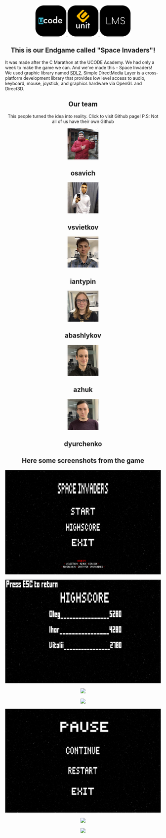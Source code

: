 <head>
    <p align="center">
        <a href="https://ucode.world/en/" target="_blank">
            <img src="https://github.com/NogaKazaha/NogaKazaha/blob/master/img/Header/ucode.png" height="100px">
        </a>
        <a href="https://unitfactory.net/" target="_blank">
            <img src="https://github.com/NogaKazaha/NogaKazaha/blob/master/img/Header/unit.png" height="100px">
        </a>
        <a href="https://lms.ucode.world/users/plitovka/" target="_blank">
            <img src="https://github.com/NogaKazaha/NogaKazaha/blob/master/img/Header/lms.png" height="100px">
        </a>
        <h2 align="center">This is our Endgame called "Space Invaders"!</h2>
    </p>
</head>

<body>
  <p>It was made after the C Marathon at the UCODE Academy. We had only a week to make the game we can. And we've made this - Space Invaders!<br>
      We used graphic library named <a href="https://www.libsdl.org/index.php" target="_blank">SDL2.</a>
      Simple DirectMedia Layer is a cross-platform development library that provides low level access to audio, keyboard, mouse, joystick, and graphics       hardware via OpenGL and Direct3D.
  </p>
    <h2 align="center">Our team</h2>
    <p align="center">This people turned the idea into reality. Click to visit Github page! P.S: Not all of us have their own Github</p>
    <p align="center"><a href="https://github.com/NogaKazaha" target="_blank"><img src="https://github.com/NogaKazaha/NogaKazaha/blob/master/img/Photos/osavich.jpg" height="100px"></a></p>
    <h2 align="center">osavich</h2>
    <p align="center"><a href="https://github.com/VitaliiSvietkov" target="_blank"><img src="https://github.com/NogaKazaha/NogaKazaha/blob/master/img/Photos/Vitalii.jpg" height="100px"></a></p>
    <h2 align="center">vsvietkov</h2>
    <p align="center"><a href="https://github.com/SansNumbers" target="_blank"><img src="https://github.com/NogaKazaha/NogaKazaha/blob/master/img/Photos/iantypin.png" height="100px"></a></p>
      <h2 align="center">iantypin</h2>
    <p align="center"><img src="https://github.com/NogaKazaha/NogaKazaha/blob/master/img/Photos/abashlykov.png" height="100px"></a></p>
    <h2 align="center">abashlykov</h2>
    <p align="center"><img src= "https://github.com/NogaKazaha/NogaKazaha/blob/master/img/Photos/azhuk.png" height="100px"></a></p>
    <h2 align="center">azhuk</h2>
    <p align="center"><a href="https://github.com/TrueDanuch" target="_blank"><img src="https://github.com/NogaKazaha/NogaKazaha/blob/master/img/Photos/dyurchenko.png" height="100px"></a></p>
    <h2 align="center">dyurchenko</h2>
    <h2 align="center">Here some screenshots from the game</h2>
    <p align="center"><img src="https://github.com/NogaKazaha/NogaKazaha/blob/master/img/Endgame/Start.png"></p>
    <p align="center"><img src="https://github.com/NogaKazaha/NogaKazaha/blob/master/img/Endgame/Highscore.png"></p>
    <p align="center"><img src="https://github.com/NogaKazaha/NogaKazaha/blob/master/img/Endgame/Gameplay1.png"></p>
    <p align="center"><img src="https://github.com/NogaKazaha/NogaKazaha/blob/master/img/Endgame/Gameplay2.png"></p>
    <p align="center"><img src="https://github.com/NogaKazaha/NogaKazaha/blob/master/img/Endgame/Pause.png"></p>
    <p align="center"><img src="https://github.com/NogaKazaha/NogaKazaha/blob/master/img/Endgame/GameOver.png"></p>
</body>
<footer>
  <p align="center"><img src="https://emojis.slackmojis.com/emojis/images/1531849430/4246/blob-sunglasses.gif?1531849430" width="30"></p>
</footer>
